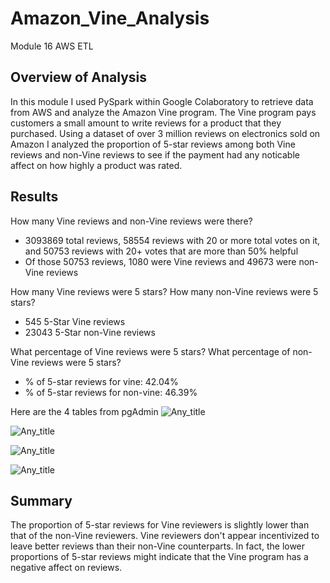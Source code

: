 # Amazon_Vine_Analysis
Module 16 AWS ETL

## Overview of Analysis
In this module I used PySpark within Google Colaboratory to retrieve data from AWS and analyze the Amazon Vine program. The Vine program pays customers a small amount to write reviews for a product that they purchased. Using a dataset of over 3 million reviews on electronics sold on Amazon I analyzed the proportion of 5-star reviews among both Vine reviews and non-Vine reviews to see if the payment had any noticable affect on how highly a product was rated. 


## Results

 How many Vine reviews and non-Vine reviews were there?
* 3093869 total reviews, 58554 reviews with 20 or more total votes on it, and 50753 reviews with 20+ votes that are more than 50% helpful
* Of those 50753 reviews, 1080 were Vine reviews and 49673 were non-Vine reviews

 How many Vine reviews were 5 stars? How many non-Vine reviews were 5 stars?
* 545 5-Star Vine reviews
* 23043 5-Star non-Vine reviews

 What percentage of Vine reviews were 5 stars? What percentage of non-Vine reviews were 5 stars?
* % of 5-star reviews for vine: 42.04%
* % of 5-star reviews for non-vine: 46.39%


Here are the 4 tables from pgAdmin
![Any_title](https://raw.githubusercontent.com/mdwilliams11/images/Amazon_Vine_Analysis/main/image_name.png)

![Any_title](https://raw.githubusercontent.com/mdwilliams11/images/Amazon_Vine_Analysis/main/image_name.png)

![Any_title](https://raw.githubusercontent.com/mdwilliams11/images/Amazon_Vine_Analysis/main/image_name.png)

![Any_title](https://raw.githubusercontent.com/mdwilliams11/images/Amazon_Vine_Analysis/main/image_name.png)


## Summary
The proportion of 5-star reviews for Vine reviewers is slightly lower than that of the non-Vine reviewers. Vine reviewers don't appear incentivized to leave better reviews than their non-Vine counterparts. In fact, the lower proportions of 5-star reviews might indicate that the Vine program has a negative affect on reviews.


